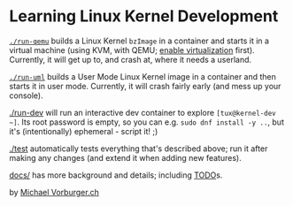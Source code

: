 Learning Linux Kernel Development
=================================

[`./run-qemu`](./run-qemu) builds a Linux Kernel `bzImage` in a container and starts it in a virtual machine
(using KVM, with QEMU; [enable virtualization](docs/setup-virtualization.md) first).
Currently, it will get up to, and crash at, where it needs a userland.

[`./run-uml`](./run-uml) builds a User Mode Linux Kernel image in a container and then starts it in user mode.
Currently, it will crash fairly early (and mess up your console).

[./run-dev](./run-dev) will run an interactive dev container to explore `[tux@kernel-dev ~]`.
Its root password is empty, so you can e.g. `sudo dnf install -y ..`, but it's (intentionally) ephemeral - script it! ;)

[./test](./test) automatically tests everything that's described above; run it after making any changes (and extend it when adding new features).

[docs/](docs/) has more background and details; including [TODO](docs/todo.md)s.

by [Michael Vorburger.ch](https://www.vorburger.ch)
